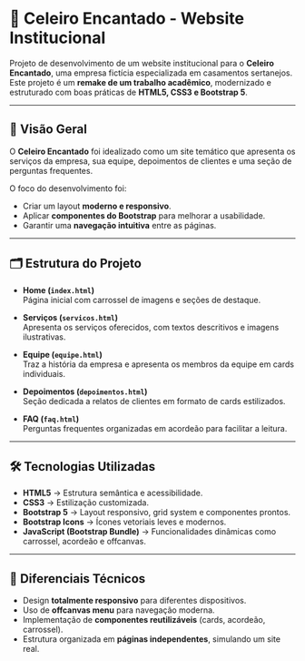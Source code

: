 # 💍 Celeiro Encantado - Website Institucional

Projeto de desenvolvimento de um website institucional para o **Celeiro Encantado**, uma empresa fictícia especializada em casamentos sertanejos.  
Este projeto é um **remake de um trabalho acadêmico**, modernizado e estruturado com boas práticas de **HTML5, CSS3 e Bootstrap 5**.

---

## 📖 Visão Geral
O **Celeiro Encantado** foi idealizado como um site temático que apresenta os serviços da empresa, sua equipe, depoimentos de clientes e uma seção de perguntas frequentes.  

O foco do desenvolvimento foi:
- Criar um layout **moderno e responsivo**.  
- Aplicar **componentes do Bootstrap** para melhorar a usabilidade.  
- Garantir uma **navegação intuitiva** entre as páginas.  

---

## 🗂 Estrutura do Projeto

- **Home (`index.html`)**  
  Página inicial com carrossel de imagens e seções de destaque.  

- **Serviços (`servicos.html`)**  
  Apresenta os serviços oferecidos, com textos descritivos e imagens ilustrativas.  

- **Equipe (`equipe.html`)**  
  Traz a história da empresa e apresenta os membros da equipe em cards individuais.  

- **Depoimentos (`depoimentos.html`)**  
  Seção dedicada a relatos de clientes em formato de cards estilizados.  

- **FAQ (`faq.html`)**  
  Perguntas frequentes organizadas em acordeão para facilitar a leitura.  

---

## 🛠 Tecnologias Utilizadas

- **HTML5** → Estrutura semântica e acessibilidade.  
- **CSS3** → Estilização customizada.  
- **Bootstrap 5** → Layout responsivo, grid system e componentes prontos.  
- **Bootstrap Icons** → Ícones vetoriais leves e modernos.  
- **JavaScript (Bootstrap Bundle)** → Funcionalidades dinâmicas como carrossel, acordeão e offcanvas.  

---

## 📌 Diferenciais Técnicos
- Design **totalmente responsivo** para diferentes dispositivos.  
- Uso de **offcanvas menu** para navegação moderna.  
- Implementação de **componentes reutilizáveis** (cards, acordeão, carrossel).  
- Estrutura organizada em **páginas independentes**, simulando um site real.  
